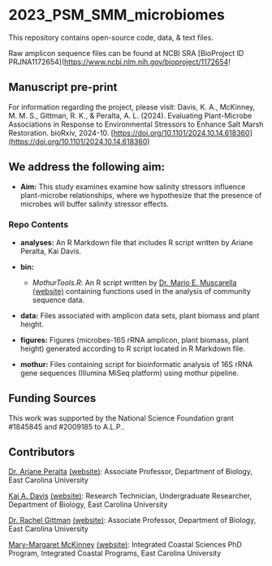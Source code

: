 # 2023_PSM_SMM_microbiomes

This repository contains open-source code, data, & text files.

Raw amplicon sequence files can be found at NCBI SRA [BioProject ID PRJNA1172654](https://www.ncbi.nlm.nih.gov/bioproject/1172654!

## Manuscript pre-print

For information regarding the project, please visit: Davis, K. A., McKinney, M. M. S., Gittman, R. K., & Peralta, A. L. (2024). Evaluating Plant-Microbe Associations in Response to Environmental Stressors to Enhance Salt Marsh Restoration. bioRxiv, 2024-10. [https://doi.org/10.1101/2024.10.14.618360](https://doi.org/10.1101/2024.10.14.618360)

## We address the following aim:

* **Aim:** This study examines examine how salinity stressors influence plant-microbe relationships, where we hypothesize that the presence of microbes will buffer salinity stressor effects.

### Repo Contents

* **analyses:** An R Markdown file that includes R script written by Ariane Peralta, Kai Davis.

* **bin:** 
	* *MothurTools.R*: An R script written by [Dr. Mario E. Muscarella](Mario.E.Muscarella@gmail.com) [(website)](https://muscarellalab.github.io/) containing functions used in the analysis of community sequence data.

* **data:** Files associated with amplicon data sets, plant biomass and plant height. 

* **figures:** Figures (microbes-16S rRNA amplicon, plant biomass, plant height) generated according to R script located in R Markdown file.

* **mothur:** Files containing script for bioinformatic analysis of 16S rRNA gene sequences (Illumina MiSeq platform) using mothur pipeline.

## Funding Sources
This work was supported by the National Science Foundation grant #1845845 and #2009185 to A.L.P..

## Contributors
[Dr. Ariane Peralta](mailto:peraltaa@ecu.edu) [(website)](http://www.peraltalab.com): Associate Professor, Department of Biology, East Carolina University

[Kai A. Davis](mailto:kaidavis34@gmail.com) [(website)](linkedin.com/in/kaiadavis): Research Technician, Undergraduate Researcher, Department of Biology, East Carolina University

[Dr. Rachel Gittman](mailto:GITTMANR17@ECU.EDU) [(website)](https://gittmanlab.weebly.com/): Associate Professor, Department of Biology, East Carolina University

[Mary-Margaret McKinney](mailto:mckinneymar22@students.ecu.edu) [(website)](https://www.linkedin.com/in/marymargaretmckinney/): Integrated Coastal Sciences PhD Program, Integrated Coastal Programs, East Carolina University
